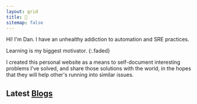 ```yaml
---
layout: grid
title: 👋
sitemap: false
---
```


Hi! I'm Dan. I have an unhealthy addiction to automation and SRE practices.

Learning is my biggest motivator.
{:.faded}

I created this personal website as a means to self-document interesting problems
I've solved, and share those solutions with the world, in the hopes that they
will help other's running into similar issues.

## Latest [Blogs](/posts/)
